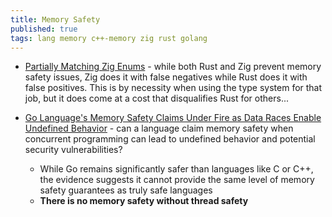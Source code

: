 ```yaml
---
title: Memory Safety
published: true
tags: lang memory c++-memory zig rust golang
---
```

- [	Partially Matching Zig Enums](https://news.ycombinator.com/item?id=44845017) - while both Rust and Zig prevent memory safety issues, Zig does it with false negatives while Rust does it with false positives. This is by necessity when using the type system for that job, but it does come at a cost that disqualifies Rust for others...

- [Go Language's Memory Safety Claims Under Fire as Data Races Enable Undefined Behavior](https://biggo.com/news/202507251923_Go_Memory_Safety_Debate) - can a language claim memory safety when concurrent programming can lead to undefined behavior and potential security vulnerabilities?
  - While Go remains significantly safer than languages like C or C++, the evidence suggests it cannot provide the same level of memory safety guarantees as truly safe languages
  - **There is no memory safety without thread safety**
